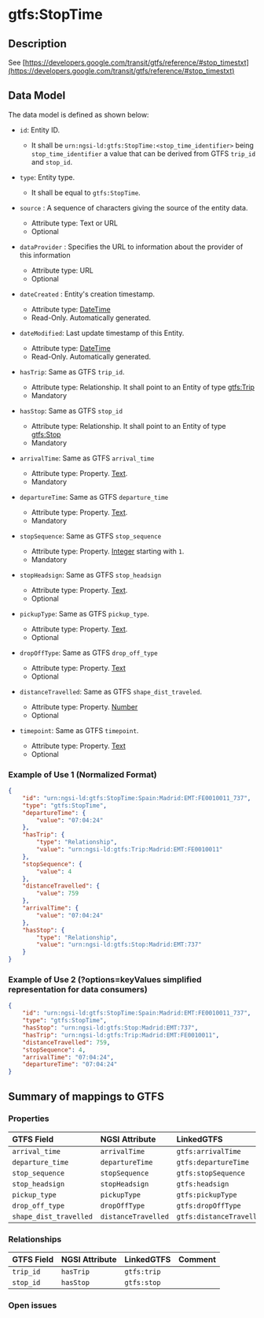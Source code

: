 # gtfs:StopTime

## Description

See
[https://developers.google.com/transit/gtfs/reference/#stop_timestxt](https://developers.google.com/transit/gtfs/reference/#stop_timestxt)

## Data Model

The data model is defined as shown below:

- `id`: Entity ID.

  - It shall be `urn:ngsi-ld:gtfs:StopTime:<stop_time_identifier>` being
        `stop_time_identifier` a value that can be derived from GTFS `trip_id`
        and `stop_id`.

- `type`: Entity type.

  - It shall be equal to `gtfs:StopTime`.

- `source` : A sequence of characters giving the source of the entity data.
  - Attribute type: Text or URL
  - Optional

- `dataProvider` : Specifies the URL to information about the provider of this information
  - Attribute type: URL
  - Optional

- `dateCreated` : Entity's creation timestamp.

  - Attribute type: [DateTime](https://schema.org/DateTime)
  - Read-Only. Automatically generated.

- `dateModified`: Last update timestamp of this Entity.

  - Attribute type: [DateTime](https://schema.org/DateTime)
  - Read-Only. Automatically generated.

- `hasTrip`: Same as GTFS `trip_id`.

  - Attribute type: Relationship. It shall point to an Entity of type
        [gtfs:Trip](../../Trip/doc/spec.md)
  - Mandatory

- `hasStop`: Same as GTFS `stop_id`

  - Attribute type: Relationship. It shall point to an Entity of type
        [gtfs:Stop](../../Stop/doc/spec.md)
  - Mandatory

- `arrivalTime`: Same as GTFS `arrival_time`

  - Attribute type: Property. [Text](https://schema.org/Text).
  - Mandatory

- `departureTime`: Same as GTFS `departure_time`

  - Attribute type: Property. [Text](https://schema.org/Text).
  - Mandatory

- `stopSequence`: Same as GTFS `stop_sequence`

  - Attribute type: Property. [Integer](https://schema.org/Integer) starting
        with `1`.
  - Mandatory

- `stopHeadsign`: Same as GTFS `stop_headsign`

  - Attribute type: Property. [Text](https://schema.org/Text).
  - Optional

- `pickupType`: Same as GTFS `pickup_type`.

  - Attribute type: Property. [Text](https://schema.org/Text).
  - Optional

- `dropOffType`: Same as GTFS `drop_off_type`

  - Attribute type: Property. [Text](https://schema.org/Text)
  - Optional

- `distanceTravelled`: Same as GTFS `shape_dist_traveled`.

  - Attribute type: Property. [Number](https://schema.org/Number)
  - Optional

- `timepoint`: Same as GTFS `timepoint`.
  - Attribute type: Property. [Text](https://schema.org/Text)
  - Optional

### Example of Use 1 (Normalized Format)

```json
{
    "id": "urn:ngsi-ld:gtfs:StopTime:Spain:Madrid:EMT:FE0010011_737",
    "type": "gtfs:StopTime",
    "departureTime": {
        "value": "07:04:24"
    },
    "hasTrip": {
        "type": "Relationship",
        "value": "urn:ngsi-ld:gtfs:Trip:Madrid:EMT:FE0010011"
    },
    "stopSequence": {
        "value": 4
    },
    "distanceTravelled": {
        "value": 759
    },
    "arrivalTime": {
        "value": "07:04:24"
    },
    "hasStop": {
        "type": "Relationship",
        "value": "urn:ngsi-ld:gtfs:Stop:Madrid:EMT:737"
    }
}
```

### Example of Use 2 (?options=keyValues simplified representation for data consumers)

```json
{
    "id": "urn:ngsi-ld:gtfs:StopTime:Spain:Madrid:EMT:FE0010011_737",
    "type": "gtfs:StopTime",
    "hasStop": "urn:ngsi-ld:gtfs:Stop:Madrid:EMT:737",
    "hasTrip": "urn:ngsi-ld:gtfs:Trip:Madrid:EMT:FE0010011",
    "distanceTravelled": 759,
    "stopSequence": 4,
    "arrivalTime": "07:04:24",
    "departureTime": "07:04:24"
}
```

## Summary of mappings to GTFS

### Properties

| GTFS Field             | NGSI Attribute      | LinkedGTFS               | Comment |
| :--------------------- | :------------------ | :----------------------- | :------ |
| `arrival_time`         | `arrivalTime`       | `gtfs:arrivalTime`       |         |
| `departure_time`       | `departureTime`     | `gtfs:departureTime`     |         |
| `stop_sequence`        | `stopSequence`      | `gtfs:stopSequence`      |         |
| `stop_headsign`        | `stopHeadsign`      | `gtfs:headsign`          |         |
| `pickup_type`          | `pickupType`        | `gtfs:pickupType`        |         |
| `drop_off_type`        | `dropOffType`       | `gtfs:dropOffType`       |         |
| `shape_dist_travelled` | `distanceTravelled` | `gtfs:distanceTravelled` |         |

### Relationships

| GTFS Field | NGSI Attribute | LinkedGTFS  | Comment |
| :--------- | :------------- | :---------- | :------ |
| `trip_id`  | `hasTrip`      | `gtfs:trip` |         |
| `stop_id`  | `hasStop`      | `gtfs:stop` |         |

### Open issues
